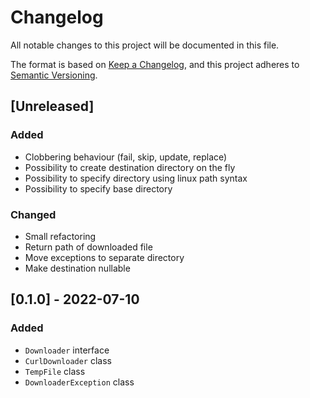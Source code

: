 # Changelog

All notable changes to this project will be documented in this file.

The format is based on [Keep a Changelog](https://keepachangelog.com/en/1.0.0/),
and this project adheres to [Semantic Versioning](https://semver.org/spec/v2.0.0.html).

## [Unreleased]
### Added
- Clobbering behaviour (fail, skip, update, replace)
- Possibility to create destination directory on the fly
- Possibility to specify directory using linux path syntax
- Possibility to specify base directory

### Changed
- Small refactoring
- Return path of downloaded file
- Move exceptions to separate directory
- Make destination nullable

## [0.1.0] - 2022-07-10
### Added
- `Downloader` interface
- `CurlDownloader` class
- `TempFile` class
- `DownloaderException` class
